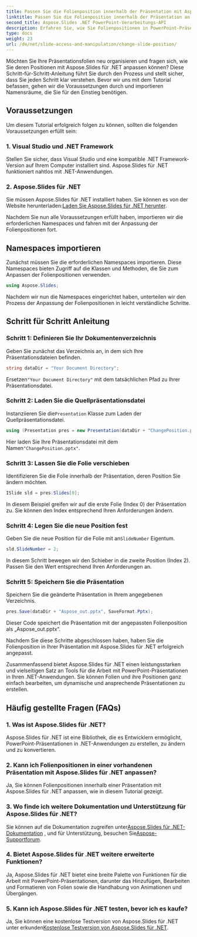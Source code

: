 ```yaml
---
title: Passen Sie die Folienposition innerhalb der Präsentation mit Aspose.Slides an
linktitle: Passen Sie die Folienposition innerhalb der Präsentation an
second_title: Aspose.Slides .NET PowerPoint-Verarbeitungs-API
description: Erfahren Sie, wie Sie Folienpositionen in PowerPoint-Präsentationen mit Aspose.Slides für .NET anpassen. Verbessern Sie Ihre Präsentationsfähigkeiten!
type: docs
weight: 23
url: /de/net/slide-access-and-manipulation/change-slide-position/
---
```


Möchten Sie Ihre Präsentationsfolien neu organisieren und fragen sich, wie Sie deren Positionen mit Aspose.Slides für .NET anpassen können? Diese Schritt-für-Schritt-Anleitung führt Sie durch den Prozess und stellt sicher, dass Sie jeden Schritt klar verstehen. Bevor wir uns mit dem Tutorial befassen, gehen wir die Voraussetzungen durch und importieren Namensräume, die Sie für den Einstieg benötigen.

## Voraussetzungen

Um diesem Tutorial erfolgreich folgen zu können, sollten die folgenden Voraussetzungen erfüllt sein:

### 1. Visual Studio und .NET Framework

Stellen Sie sicher, dass Visual Studio und eine kompatible .NET Framework-Version auf Ihrem Computer installiert sind. Aspose.Slides für .NET funktioniert nahtlos mit .NET-Anwendungen.

### 2. Aspose.Slides für .NET

 Sie müssen Aspose.Slides für .NET installiert haben. Sie können es von der Website herunterladen:[Laden Sie Aspose.Slides für .NET herunter](https://releases.aspose.com/slides/net/).

Nachdem Sie nun alle Voraussetzungen erfüllt haben, importieren wir die erforderlichen Namespaces und fahren mit der Anpassung der Folienpositionen fort.

## Namespaces importieren

Zunächst müssen Sie die erforderlichen Namespaces importieren. Diese Namespaces bieten Zugriff auf die Klassen und Methoden, die Sie zum Anpassen der Folienpositionen verwenden.

```csharp
using Aspose.Slides;
```

Nachdem wir nun die Namespaces eingerichtet haben, unterteilen wir den Prozess der Anpassung der Folienpositionen in leicht verständliche Schritte.

## Schritt für Schritt Anleitung

### Schritt 1: Definieren Sie Ihr Dokumentenverzeichnis

Geben Sie zunächst das Verzeichnis an, in dem sich Ihre Präsentationsdateien befinden.

```csharp
string dataDir = "Your Document Directory";
```

 Ersetzen`"Your Document Directory"` mit dem tatsächlichen Pfad zu Ihrer Präsentationsdatei.

### Schritt 2: Laden Sie die Quellpräsentationsdatei

 Instanziieren Sie die`Presentation` Klasse zum Laden der Quellpräsentationsdatei.

```csharp
using (Presentation pres = new Presentation(dataDir + "ChangePosition.pptx"))
```

 Hier laden Sie Ihre Präsentationsdatei mit dem Namen`"ChangePosition.pptx"`.

### Schritt 3: Lassen Sie die Folie verschieben

Identifizieren Sie die Folie innerhalb der Präsentation, deren Position Sie ändern möchten.

```csharp
ISlide sld = pres.Slides[0];
```

In diesem Beispiel greifen wir auf die erste Folie (Index 0) der Präsentation zu. Sie können den Index entsprechend Ihren Anforderungen ändern.

### Schritt 4: Legen Sie die neue Position fest

 Geben Sie die neue Position für die Folie mit an`SlideNumber` Eigentum.

```csharp
sld.SlideNumber = 2;
```

In diesem Schritt bewegen wir den Schieber in die zweite Position (Index 2). Passen Sie den Wert entsprechend Ihren Anforderungen an.

### Schritt 5: Speichern Sie die Präsentation

Speichern Sie die geänderte Präsentation in Ihrem angegebenen Verzeichnis.

```csharp
pres.Save(dataDir + "Aspose_out.pptx", SaveFormat.Pptx);
```

Dieser Code speichert die Präsentation mit der angepassten Folienposition als „Aspose_out.pptx“.

Nachdem Sie diese Schritte abgeschlossen haben, haben Sie die Folienposition in Ihrer Präsentation mit Aspose.Slides für .NET erfolgreich angepasst.

Zusammenfassend bietet Aspose.Slides für .NET einen leistungsstarken und vielseitigen Satz an Tools für die Arbeit mit PowerPoint-Präsentationen in Ihren .NET-Anwendungen. Sie können Folien und ihre Positionen ganz einfach bearbeiten, um dynamische und ansprechende Präsentationen zu erstellen.

## Häufig gestellte Fragen (FAQs)

### 1. Was ist Aspose.Slides für .NET?

Aspose.Slides für .NET ist eine Bibliothek, die es Entwicklern ermöglicht, PowerPoint-Präsentationen in .NET-Anwendungen zu erstellen, zu ändern und zu konvertieren.

### 2. Kann ich Folienpositionen in einer vorhandenen Präsentation mit Aspose.Slides für .NET anpassen?

Ja, Sie können Folienpositionen innerhalb einer Präsentation mit Aspose.Slides für .NET anpassen, wie in diesem Tutorial gezeigt.

### 3. Wo finde ich weitere Dokumentation und Unterstützung für Aspose.Slides für .NET?

 Sie können auf die Dokumentation zugreifen unter[Aspose.Slides für .NET-Dokumentation](https://reference.aspose.com/slides/net/) , und für Unterstützung, besuchen Sie[Aspose-Supportforum](https://forum.aspose.com/).

### 4. Bietet Aspose.Slides für .NET weitere erweiterte Funktionen?

Ja, Aspose.Slides für .NET bietet eine breite Palette von Funktionen für die Arbeit mit PowerPoint-Präsentationen, darunter das Hinzufügen, Bearbeiten und Formatieren von Folien sowie die Handhabung von Animationen und Übergängen.

### 5. Kann ich Aspose.Slides für .NET testen, bevor ich es kaufe?

 Ja, Sie können eine kostenlose Testversion von Aspose.Slides für .NET unter erkunden[Kostenlose Testversion von Aspose.Slides für .NET](https://releases.aspose.com/).